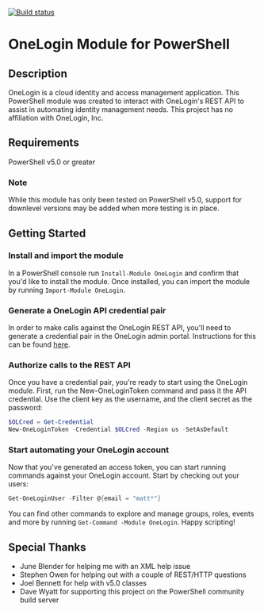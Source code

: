 [![Build status](https://ci.appveyor.com/api/projects/status/dktthvk43gwicc7l?svg=true/branch/v2)](https://ci.appveyor.com/project/mattmcnabb/OneLogin)

# OneLogin Module for PowerShell

## Description
OneLogin is a cloud identity and access management application. This PowerShell module was created to interact with OneLogin's REST API to assist in automating identity management needs. This project has no affiliation with OneLogin, Inc.

## Requirements
PowerShell v5.0 or greater

### Note
While this module has only been tested on PowerShell v5.0, support for downlevel versions may be added when more testing is in place.

## Getting Started
### Install and import the module
In a PowerShell console run `Install-Module OneLogin` and confirm that you'd like to install the module. Once installed, you can import the module by running `Import-Module OneLogin`.

### Generate a OneLogin API credential pair
In order to make calls against the OneLogin REST API, you'll need to generate a credential pair in the OneLogin admin portal. Instructions for this can be found [here](https://developers.onelogin.com/api-docs/1/getting-started/working-with-api-credentials).

### Authorize calls to the REST API
Once you have a credential pair, you're ready to start using the OneLogin module. First, run the New-OneLoginToken command and pass it the API credential. Use the client key as the username, and the client secret as the password:

```powershell
$OLCred = Get-Credential
New-OneLoginToken -Credential $OLCred -Region us -SetAsDefault
```

### Start automating your OneLogin account
Now that you've generated an access token, you can start running commands against your OneLogin account. Start by checking out your users:

```powershell
Get-OneLoginUser -Filter @{email = "matt*"}
```

You can find other commands to explore and manage groups, roles, events and more by running `Get-Command -Module OneLogin`. Happy scripting!

## Special Thanks
- June Blender for helping me with an XML help issue
- Stephen Owen for helping out with a couple of REST/HTTP questions
- Joel Bennett for help with v5.0 classes
- Dave Wyatt for supporting this project on the PowerShell community build server
